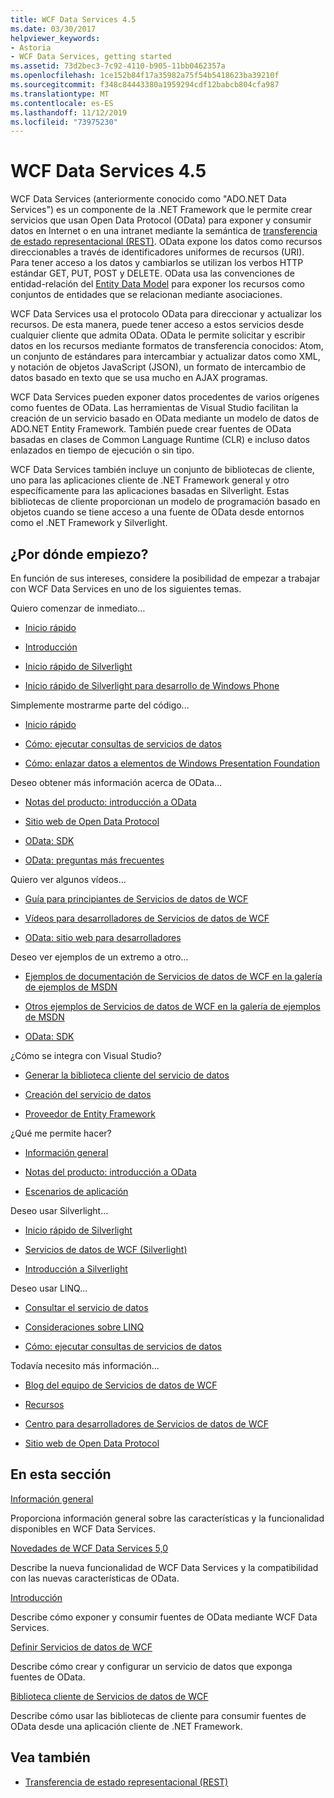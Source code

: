 ```yaml
---
title: WCF Data Services 4.5
ms.date: 03/30/2017
helpviewer_keywords:
- Astoria
- WCF Data Services, getting started
ms.assetid: 73d2bec3-7c92-4110-b905-11bb0462357a
ms.openlocfilehash: 1ce152b84f17a35982a75f54b5418623ba39210f
ms.sourcegitcommit: f348c84443380a1959294cdf12babcb804cfa987
ms.translationtype: MT
ms.contentlocale: es-ES
ms.lasthandoff: 11/12/2019
ms.locfileid: "73975230"
---
```

# <a name="wcf-data-services-45"></a>WCF Data Services 4.5

WCF Data Services (anteriormente conocido como "ADO.NET Data Services") es un componente de la .NET Framework que le permite crear servicios que usan Open Data Protocol (OData) para exponer y consumir datos en Internet o en una intranet mediante la semántica de [transferencia de estado representacional (REST)](https://go.microsoft.com/fwlink/?LinkId=113919). OData expone los datos como recursos direccionables a través de identificadores uniformes de recursos (URI). Para tener acceso a los datos y cambiarlos se utilizan los verbos HTTP estándar GET, PUT, POST y DELETE. OData usa las convenciones de entidad-relación del [Entity Data Model](../adonet/entity-data-model.md) para exponer los recursos como conjuntos de entidades que se relacionan mediante asociaciones.

WCF Data Services usa el protocolo OData para direccionar y actualizar los recursos. De esta manera, puede tener acceso a estos servicios desde cualquier cliente que admita OData. OData le permite solicitar y escribir datos en los recursos mediante formatos de transferencia conocidos: Atom, un conjunto de estándares para intercambiar y actualizar datos como XML, y notación de objetos JavaScript (JSON), un formato de intercambio de datos basado en texto que se usa mucho en AJAX programas.

WCF Data Services pueden exponer datos procedentes de varios orígenes como fuentes de OData. Las herramientas de Visual Studio facilitan la creación de un servicio basado en OData mediante un modelo de datos de ADO.NET Entity Framework. También puede crear fuentes de OData basadas en clases de Common Language Runtime (CLR) e incluso datos enlazados en tiempo de ejecución o sin tipo.

WCF Data Services también incluye un conjunto de bibliotecas de cliente, uno para las aplicaciones cliente de .NET Framework general y otro específicamente para las aplicaciones basadas en Silverlight. Estas bibliotecas de cliente proporcionan un modelo de programación basado en objetos cuando se tiene acceso a una fuente de OData desde entornos como el .NET Framework y Silverlight.

## <a name="where-should-i-start"></a>¿Por dónde empiezo?

En función de sus intereses, considere la posibilidad de empezar a trabajar con WCF Data Services en uno de los siguientes temas.

Quiero comenzar de inmediato…

- [Inicio rápido](quickstart-wcf-data-services.md)

- [Introducción](getting-started-with-wcf-data-services.md)

- [Inicio rápido de Silverlight](https://go.microsoft.com/fwlink/?LinkID=192782)

- [Inicio rápido de Silverlight para desarrollo de Windows Phone](https://go.microsoft.com/fwlink/?LinkID=214535)

Simplemente mostrarme parte del código...

- [Inicio rápido](quickstart-wcf-data-services.md)

- [Cómo: ejecutar consultas de servicios de datos](how-to-execute-data-service-queries-wcf-data-services.md)

- [Cómo: enlazar datos a elementos de Windows Presentation Foundation](bind-data-to-wpf-elements-wcf-data-services.md)

Deseo obtener más información acerca de OData...

- [Notas del producto: introducción a OData](https://go.microsoft.com/fwlink/?LinkId=220867)

- [Sitio web de Open Data Protocol](https://go.microsoft.com/fwlink/?LinkID=184554)

- [OData: SDK](https://go.microsoft.com/fwlink/?LinkID=185248)

- [OData: preguntas más frecuentes](https://go.microsoft.com/fwlink/?LinkId=185867)

Quiero ver algunos vídeos...

- [Guía para principiantes de Servicios de datos de WCF](https://go.microsoft.com/fwlink/?LinkId=220864)

- [Vídeos para desarrolladores de Servicios de datos de WCF](https://go.microsoft.com/fwlink/?LinkId=220861)

- [OData: sitio web para desarrolladores](https://go.microsoft.com/fwlink/?LinkId=185866)

Deseo ver ejemplos de un extremo a otro...

- [Ejemplos de documentación de Servicios de datos de WCF en la galería de ejemplos de MSDN](https://go.microsoft.com/fwlink/?LinkID=220865)

- [Otros ejemplos de Servicios de datos de WCF en la galería de ejemplos de MSDN](https://go.microsoft.com/fwlink/?LinkId=220866)

- [OData: SDK](https://go.microsoft.com/fwlink/?LinkID=185248)

¿Cómo se integra con Visual Studio?

- [Generar la biblioteca cliente del servicio de datos](generating-the-data-service-client-library-wcf-data-services.md)

- [Creación del servicio de datos](creating-the-data-service.md)

- [Proveedor de Entity Framework](entity-framework-provider-wcf-data-services.md)

¿Qué me permite hacer?

- [Información general](wcf-data-services-overview.md)

- [Notas del producto: introducción a OData](https://go.microsoft.com/fwlink/?LinkId=220867)

- [Escenarios de aplicación](application-scenarios-wcf-data-services.md)

Deseo usar Silverlight...

- [Inicio rápido de Silverlight](https://go.microsoft.com/fwlink/?LinkID=192782)

- [Servicios de datos de WCF (Silverlight)](https://go.microsoft.com/fwlink/?LinkID=143149)

- [Introducción a Silverlight](https://go.microsoft.com/fwlink/?LinkId=148366)

Deseo usar LINQ...

- [Consultar el servicio de datos](querying-the-data-service-wcf-data-services.md)

- [Consideraciones sobre LINQ](linq-considerations-wcf-data-services.md)

- [Cómo: ejecutar consultas de servicios de datos](how-to-execute-data-service-queries-wcf-data-services.md)

Todavía necesito más información...

- [Blog del equipo de Servicios de datos de WCF](https://go.microsoft.com/fwlink/?LinkID=150511)

- [Recursos](wcf-data-services-resources.md)

- [Centro para desarrolladores de Servicios de datos de WCF](https://go.microsoft.com/fwlink/?LinkId=220868)

- [Sitio web de Open Data Protocol](https://go.microsoft.com/fwlink/?LinkID=184554)

## <a name="in-this-section"></a>En esta sección

[Información general](wcf-data-services-overview.md)

Proporciona información general sobre las características y la funcionalidad disponibles en WCF Data Services.

[Novedades de WCF Data Services 5,0](https://docs.microsoft.com/previous-versions/dotnet/wcf-data-services/ee373845(v=vs.103))

Describe la nueva funcionalidad de WCF Data Services y la compatibilidad con las nuevas características de OData.

[Introducción](getting-started-with-wcf-data-services.md)

Describe cómo exponer y consumir fuentes de OData mediante WCF Data Services.

[Definir Servicios de datos de WCF](defining-wcf-data-services.md)

Describe cómo crear y configurar un servicio de datos que exponga fuentes de OData.

[Biblioteca cliente de Servicios de datos de WCF](wcf-data-services-client-library.md)

Describe cómo usar las bibliotecas de cliente para consumir fuentes de OData desde una aplicación cliente de .NET Framework.

## <a name="see-also"></a>Vea también

- [Transferencia de estado representacional (REST)](https://go.microsoft.com/fwlink/?LinkId=113919)
